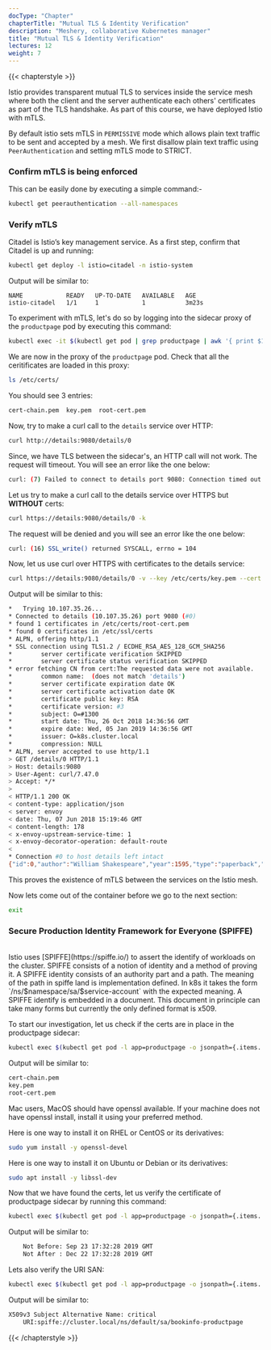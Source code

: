 ```yaml
---
docType: "Chapter"
chapterTitle: "Mutual TLS & Identity Verification"
description: "Meshery, collaborative Kubernetes manager"
title: "Mutual TLS & Identity Verification"
lectures: 12
weight: 7
---
```


{{< chapterstyle >}}

Istio provides transparent mutual TLS to services inside the service mesh where both the client and the server authenticate each others' certificates as part of the TLS handshake. As part of this course, we have deployed Istio with mTLS.

By default istio sets mTLS in `PERMISSIVE` mode which allows plain text traffic to be sent and accepted by a mesh. We first disallow plain text traffic using `PeerAuthentication` and setting mTLS mode to STRICT.

### **Confirm mTLS is being enforced**

This can be easily done by executing a simple command:-

```sh
kubectl get peerauthentication --all-namespaces
```

### **Verify mTLS**

Citadel is Istio’s key management service. As a first step, confirm that Citadel is up and running:

```sh
kubectl get deploy -l istio=citadel -n istio-system
```

Output will be similar to:

```
NAME            READY   UP-TO-DATE   AVAILABLE   AGE
istio-citadel   1/1     1            1           3m23s
```

To experiment with mTLS, let's do so by logging into the sidecar proxy of the `productpage` pod by executing this command:

```sh
kubectl exec -it $(kubectl get pod | grep productpage | awk '{ print $1 }') -c istio-proxy -- /bin/bash
```

We are now in the proxy of the `productpage` pod. Check that all the ceritificates are loaded in this proxy:

```sh
ls /etc/certs/
```

You should see 3 entries:

```sh
cert-chain.pem  key.pem  root-cert.pem
```

Now, try to make a curl call to the `details` service over HTTP:

```sh
curl http://details:9080/details/0
```

Since, we have TLS between the sidecar's, an HTTP call will not work. The request will timeout. You will see an error like the one below:

```sh
curl: (7) Failed to connect to details port 9080: Connection timed out
```

Let us try to make a curl call to the details service over HTTPS but **WITHOUT** certs:

```sh
curl https://details:9080/details/0 -k
```

The request will be denied and you will see an error like the one below:

```sh
curl: (16) SSL_write() returned SYSCALL, errno = 104
```

Now, let us use curl over HTTPS with certificates to the details service:

```sh
curl https://details:9080/details/0 -v --key /etc/certs/key.pem --cert /etc/certs/cert-chain.pem --cacert /etc/certs/root-cert.pem -k
```

Output will be similar to this:

```sh
*   Trying 10.107.35.26...
* Connected to details (10.107.35.26) port 9080 (#0)
* found 1 certificates in /etc/certs/root-cert.pem
* found 0 certificates in /etc/ssl/certs
* ALPN, offering http/1.1
* SSL connection using TLS1.2 / ECDHE_RSA_AES_128_GCM_SHA256
*        server certificate verification SKIPPED
*        server certificate status verification SKIPPED
* error fetching CN from cert:The requested data were not available.
*        common name:  (does not match 'details')
*        server certificate expiration date OK
*        server certificate activation date OK
*        certificate public key: RSA
*        certificate version: #3
*        subject: O=#1300
*        start date: Thu, 26 Oct 2018 14:36:56 GMT
*        expire date: Wed, 05 Jan 2019 14:36:56 GMT
*        issuer: O=k8s.cluster.local
*        compression: NULL
* ALPN, server accepted to use http/1.1
> GET /details/0 HTTP/1.1
> Host: details:9080
> User-Agent: curl/7.47.0
> Accept: */*
>
< HTTP/1.1 200 OK
< content-type: application/json
< server: envoy
< date: Thu, 07 Jun 2018 15:19:46 GMT
< content-length: 178
< x-envoy-upstream-service-time: 1
< x-envoy-decorator-operation: default-route
<
* Connection #0 to host details left intact
{"id":0,"author":"William Shakespeare","year":1595,"type":"paperback","pages":200,"publisher":"PublisherA","language":"English","ISBN-10":"1234567890","ISBN-13":"123-1234567890"}
```

This proves the existence of mTLS between the services on the Istio mesh.

Now lets come out of the container before we go to the next section:

```sh
exit
```

### **Secure Production Identity Framework for Everyone (SPIFFE)**
<br />
Istio uses [SPIFFE](https://spiffe.io/) to assert the identify of workloads on the
cluster. SPIFFE consists of a notion of identity and a method of proving it. A SPIFFE
identity consists of an authority part and a path. The meaning of the path in spiffe land
is implementation defined. In k8s it takes the form `/ns/$namespace/sa/$service-account`
with the expected meaning. A SPIFFE identify is embedded in a document. This document in
principle can take many forms but currently the only defined format is x509.

To start our investigation, let us check if the certs are in place in the productpage sidecar:

```sh
kubectl exec $(kubectl get pod -l app=productpage -o jsonpath={.items..metadata.name}) -c istio-proxy -- ls /etc/certs
```

Output will be similar to:

```sh
cert-chain.pem
key.pem
root-cert.pem
```

Mac users, MacOS should have openssl available. If your machine does not have openssl install, install it using your preferred method.

Here is one way to install it on RHEL or CentOS or its derivatives:

```sh
sudo yum install -y openssl-devel
```

Here is one way to install it on Ubuntu or Debian or its derivatives:

```sh
sudo apt install -y libssl-dev
```

Now that we have found the certs, let us verify the certificate of productpage sidecar by running this command:

```sh
kubectl exec $(kubectl get pod -l app=productpage -o jsonpath={.items..metadata.name}) -c istio-proxy -- cat /etc/certs/cert-chain.pem | openssl x509 -text -noout  | grep Validity -A 2
```

Output will be similar to:

```sh
    Not Before: Sep 23 17:32:28 2019 GMT
    Not After : Dec 22 17:32:28 2019 GMT
```

Lets also verify the URI SAN:

```sh
kubectl exec $(kubectl get pod -l app=productpage -o jsonpath={.items..metadata.name}) -c istio-proxy -- cat /etc/certs/cert-chain.pem | openssl x509 -text -noout  | grep 'Subject Alternative Name' -A 1
```

Output will be similar to:

```sh
X509v3 Subject Alternative Name: critical
    URI:spiffe://cluster.local/ns/default/sa/bookinfo-productpage
```

{{< /chapterstyle >}}
